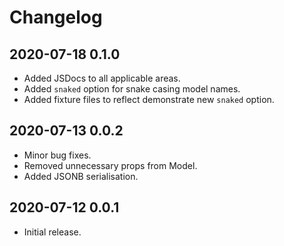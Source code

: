 # Changelog

## 2020-07-18 0.1.0

- Added JSDocs to all applicable areas.
- Added `snaked` option for snake casing model names.
- Added fixture files to reflect demonstrate new `snaked` option.

## 2020-07-13 0.0.2

- Minor bug fixes.
- Removed unnecessary props from Model.
- Added JSONB serialisation.

## 2020-07-12 0.0.1

- Initial release.
